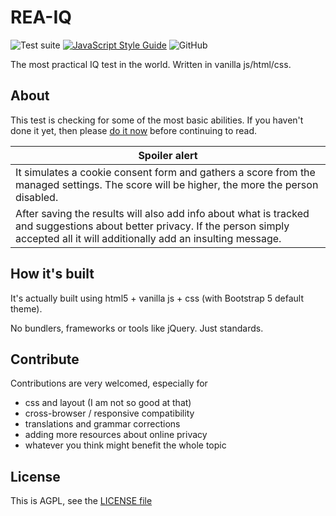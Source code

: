 # REA-IQ

![Test suite](https://github.com/jankapunkt/real-iq/workflows/Test%20suite/badge.svg)
[![JavaScript Style Guide](https://img.shields.io/badge/code_style-standard-brightgreen.svg)](https://standardjs.com)
![GitHub](https://img.shields.io/github/license/jankapunkt/real-iq)


The most practical IQ test in the world. Written in vanilla js/html/css.

## About

This test is checking for some of the most basic abilities. 
If you haven't done it yet, then please [do it now]() before continuing to read.

| **Spoiler alert** |
| ----------------- |
| It simulates a cookie consent form and gathers a score from the managed  settings. The score will be higher, the more the person disabled.
After saving the results will also add info about what is tracked and suggestions about better privacy. If the person simply accepted all it will additionally add an insulting message. | 

## How it's built

It's actually built using html5 + vanilla js + css (with Bootstrap 5 default theme).

No bundlers, frameworks or tools like jQuery. Just standards.

## Contribute

Contributions are very welcomed, especially for 

- css and layout (I am not so good at that)
- cross-browser / responsive compatibility
- translations and grammar corrections 
- adding more resources about online privacy
- whatever you think might benefit the whole topic

## License

This is AGPL, see the [LICENSE file](./LICENSE)

